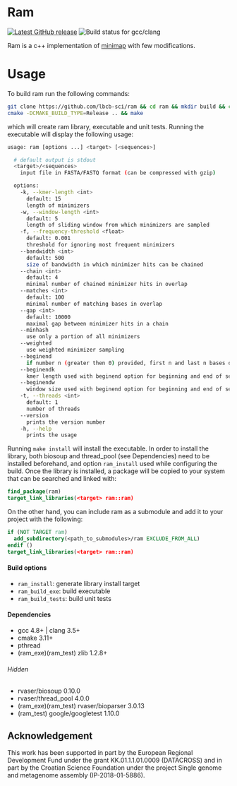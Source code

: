 # Ram

[![Latest GitHub release](https://img.shields.io/github/release/lbcb-sci/ram.svg)](https://github.com/lbcb-sci/ram/releases/latest)
![Build status for gcc/clang](https://github.com/lbcb-sci/ram/actions/workflows/ram.yml/badge.svg)

Ram is a c++ implementation of [minimap](https://github.com/lh3/minimap) with few modifications.

# Usage

To build ram run the following commands:

```bash
git clone https://github.com/lbcb-sci/ram && cd ram && mkdir build && cd build
cmake -DCMAKE_BUILD_TYPE=Release .. && make
```

which will create ram library, executable and unit tests. Running the executable will display the following usage:

```bash
usage: ram [options ...] <target> [<sequences>]

  # default output is stdout
  <target>/<sequences>
    input file in FASTA/FASTQ format (can be compressed with gzip)

  options:
    -k, --kmer-length <int>
      default: 15
      length of minimizers
    -w, --window-length <int>
      default: 5
      length of sliding window from which minimizers are sampled
    -f, --frequency-threshold <float>
      default: 0.001
      threshold for ignoring most frequent minimizers
    --bandwidth <int>
      default: 500
      size of bandwidth in which minimizer hits can be chained
    --chain <int>
      default: 4
      minimal number of chained minimizer hits in overlap
    --matches <int>
      default: 100
      minimal number of matching bases in overlap
    --gap <int>
      default: 10000
      maximal gap between minimizer hits in a chain
    --minhash
      use only a portion of all minimizers
    --weighted
      use weighted minimizer sampling      
    --beginend
      if number n (greater then 0) provided, first n and last n bases of the sequences will be minimized with kmer length beginendk and window size beginendw
    --beginendk
      kmer length used with beginend option for beginning and end of sequences
    --beginendw
      window size used with beginend option for beginning and end of sequences
    -t, --threads <int>
      default: 1
      number of threads
    --version
      prints the version number
    -h, --help
      prints the usage
```

Running `make install` will install the executable. In order to install the library, both biosoup and thread_pool (see Dependencies) need to be installed beforehand, and option `ram_install` used while configuring the build. Once the library is installed, a package will be copied to your system that can be searched and linked with:

```cmake
find_package(ram)
target_link_libraries(<target> ram::ram)
```

On the other hand, you can include ram as a submodule and add it to your project with the following:

```cmake
if (NOT TARGET ram)
  add_subdirectory(<path_to_submodules>/ram EXCLUDE_FROM_ALL)
endif ()
target_link_libraries(<target> ram::ram)
```

#### Build options

- `ram_install`: generate library install target
- `ram_build_exe`: build executable
- `ram_build_tests`: build unit tests

#### Dependencies

- gcc 4.8+ | clang 3.5+
- cmake 3.11+
- pthread
- (ram_exe)(ram_test) zlib 1.2.8+

###### Hidden

- rvaser/biosoup 0.10.0
- rvaser/thread_pool 4.0.0
- (ram_exe)(ram_test) rvaser/bioparser 3.0.13
- (ram_test) google/googletest 1.10.0

## Acknowledgement

This work has been supported in part by the European Regional Development Fund under the grant KK.01.1.1.01.0009 (DATACROSS) and in part by the Croatian Science Foundation under the project Single genome and metagenome assembly (IP-2018-01-5886).
